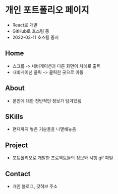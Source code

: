 # 개인 포트폴리오 페이지
- React로 개발
- GitHub로 호스팅 중
- 2022-03-11 호스팅 중지

## Home
- 스크롤 -> 내비게이션과 다른 화면이 차례로 출력
- 내비게이션 클릭 -> 클릭한 곳으로 이동

## About 
- 본인에 대한 전반적인 정보가 담겨있음

## SKills
- 현재까지 쌓은 기술들을 나열해놓음

## Project
- 포트폴리오로 개발한 프로젝트들의 정보와 시행 gif 파일 

## Contact
- 개인 블로그, 깃허브 주소
